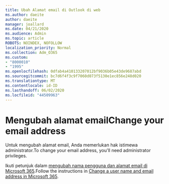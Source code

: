 ```yaml
---
title: Ubah Alamat email di Outlook di web
ms.author: daeite
author: daeite
manager: joallard
ms.date: 04/21/2020
ms.audience: Admin
ms.topic: article
ROBOTS: NOINDEX, NOFOLLOW
localization_priority: Normal
ms.collection: Adm_O365
ms.custom:
- "8000010"
- "1995"
ms.openlocfilehash: 0dfab4a410133207012bf9036b05e43de9687abd
ms.sourcegitcommit: bc7d6f4f3c9f7060d073f5130e1ec856e248d020
ms.translationtype: MT
ms.contentlocale: id-ID
ms.lasthandoff: 06/02/2020
ms.locfileid: "44509963"
---
```

# <a name="change-your-email-address"></a><span data-ttu-id="a3c53-102">Mengubah alamat email</span><span class="sxs-lookup"><span data-stu-id="a3c53-102">Change your email address</span></span> 

<span data-ttu-id="a3c53-103">Untuk mengubah alamat email, Anda memerlukan hak istimewa administrator.</span><span class="sxs-lookup"><span data-stu-id="a3c53-103">To change your email address, you'll need administrator privileges.</span></span>
  
<span data-ttu-id="a3c53-104">Ikuti petunjuk dalam [mengubah nama pengguna dan alamat email di Microsoft 365](https://docs.microsoft.com/microsoft-365/admin/add-users/change-a-user-name-and-email-address).</span><span class="sxs-lookup"><span data-stu-id="a3c53-104">Follow the instructions in [Change a user name and email address in Microsoft 365](https://docs.microsoft.com/microsoft-365/admin/add-users/change-a-user-name-and-email-address).</span></span>